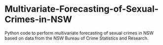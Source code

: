 # Multivariate-Forecasting-of-Sexual-Crimes-in-NSW
Python code to perform multivariate forecasting of sexual crimes in NSW based on data from the NSW Bureau of Crime Statistics and Research.
